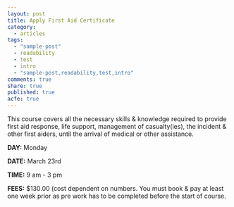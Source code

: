 ```yaml
---
layout: post
title: Apply First Aid Certificate
category: 
  - articles
tags: 
  - "sample-post"
  - readability
  - test
  - intro
  - "sample-post,readability,test,intro"
comments: true
share: true
published: true
acfe: true
---
```


This course covers all the necessary skills & knowledge required to provide first aid response, life support, management of casualty(ies), the incident & other first aiders, until the arrival of medical or other assistance.

**DAY:** Monday

**DATE:** March 23rd

**TIME:** 9 am - 3 pm

**FEES:** $130.00 (cost dependent on numbers. You must book & pay at least one week prior as pre work has to be completed before the start of course.